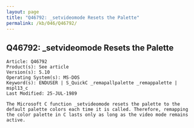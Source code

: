```yaml
---
layout: page
title: "Q46792: _setvideomode Resets the Palette"
permalink: /kb/046/Q46792/
---
```


## Q46792: _setvideomode Resets the Palette

	Article: Q46792
	Product(s): See article
	Version(s): 5.10
	Operating System(s): MS-DOS
	Keyword(s): ENDUSER | S_QuickC _remapallpalette _remappalette | mspl13_c
	Last Modified: 25-JUL-1989
	
	The Microsoft C function _setvideomode resets the palette to the
	default palette colors each time it is called. Therefore, remapping
	the color palette in C lasts only as long as the video mode remains
	active.
